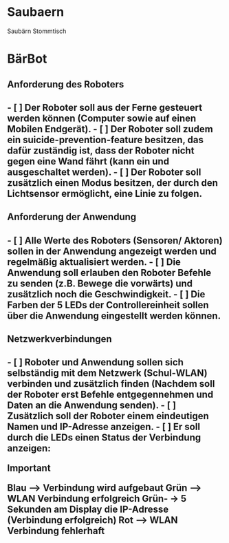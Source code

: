 # Saubaern
Saubärn Stommtisch
<h1>BärBot</h1>

<h2>Anforderung des Roboters<h2>
- [ ] Der Roboter soll aus der Ferne gesteuert werden können (Computer sowie auf einen Mobilen Endgerät). 
- [ ] Der Roboter soll zudem ein suicide-prevention-feature besitzen, das dafür zuständig ist, dass der Roboter nicht gegen eine Wand fährt (kann ein und ausgeschaltet werden). 
- [ ] Der Roboter soll zusätzlich einen Modus besitzen, der durch den Lichtsensor ermöglicht, eine Linie zu folgen. 

<h2>Anforderung der Anwendung<h2> 
- [ ] Alle Werte des Roboters (Sensoren/ Aktoren) sollen in der Anwendung angezeigt werden und regelmäßig aktualisiert werden. 
- [ ] Die Anwendung soll erlauben den Roboter Befehle zu senden (z.B. Bewege die vorwärts) und zusätzlich noch die Geschwindigkeit. 
- [ ] Die Farben der 5 LEDs der Controllereinheit sollen über die Anwendung eingestellt werden können. 

<h2>Netzwerkverbindungen<h2>  
- [ ] Roboter und Anwendung sollen sich selbständig mit dem Netzwerk (Schul-WLAN) verbinden und zusätzlich finden (Nachdem soll der Roboter erst Befehle entgegennehmen und Daten an die Anwendung senden). 
- [ ] Zusätzlich soll der Roboter einem eindeutigen Namen und IP-Adresse anzeigen. 
- [ ] Er soll durch die LEDs einen Status der Verbindung anzeigen: 

> [!IMPORTANT]
> Blau --> Verbindung wird aufgebaut
> Grün --> WLAN Verbindung erfolgreich
> Grün- -> 5 Sekunden am Display die IP-Adresse (Verbindung erfolgreich)
> Rot --> WLAN Verbindung fehlerhaft 

 
